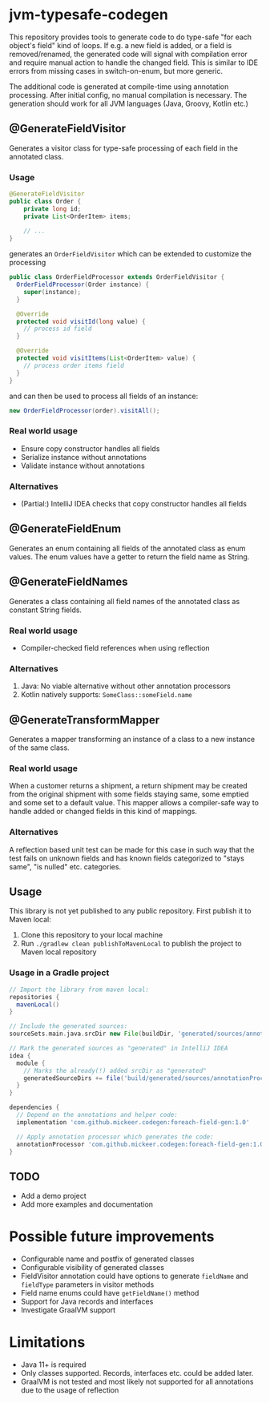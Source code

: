 # jvm-typesafe-codegen

This repository provides tools to generate code to do type-safe "for each object's field" kind of loops. If e.g. a new 
field is added, or a field is removed/renamed, the generated code will signal with compilation error and require manual
action to handle the changed field. This is similar to IDE errors from missing cases in switch-on-enum, but more generic.

The additional code is generated at compile-time using annotation processing. After initial config, no manual compilation
is necessary. The generation should work for all JVM languages (Java, Groovy, Kotlin etc.)

## @GenerateFieldVisitor

Generates a visitor class for type-safe processing of each field in the annotated class. 

### Usage

```java
@GenerateFieldVisitor
public class Order {
    private long id;
    private List<OrderItem> items;
    
    // ...
}
```

generates an `OrderFieldVisitor` which can be extended to customize the processing

```java
public class OrderFieldProcessor extends OrderFieldVisitor {
  OrderFieldProcessor(Order instance) {
    super(instance);
  }

  @Override
  protected void visitId(long value) {
    // process id field
  }

  @Override
  protected void visitItems(List<OrderItem> value) {
    // process order items field
  }
}
```

and can then be used to process all fields of an instance:

```java
new OrderFieldProcessor(order).visitAll();
```

### Real world usage

  * Ensure copy constructor handles all fields
  * Serialize instance without annotations
  * Validate instance without annotations

### Alternatives

  * (Partial:) IntelliJ IDEA checks that copy constructor handles all fields

## @GenerateFieldEnum

Generates an enum containing all fields of the annotated class as enum values. The enum values have a getter to return the field name as String.

## @GenerateFieldNames

Generates a class containing all field names of the annotated class as constant String fields.

### Real world usage

  * Compiler-checked field references when using reflection

### Alternatives

1) Java: No viable alternative without other annotation processors
2) Kotlin natively supports: `SomeClass::someField.name`

## @GenerateTransformMapper

Generates a mapper transforming an instance of a class to a new instance of the same class.

### Real world usage

When a customer returns a shipment, a return shipment may be created from the original shipment 
with some fields staying same, some emptied and some set to a default value. This mapper
allows a compiler-safe way to handle added or changed fields in this kind of mappings.

### Alternatives

A reflection based unit test can be made for this case in such way that the test fails on unknown fields
and has known fields categorized to "stays same", "is nulled" etc. categories.

Usage
-----

This library is not yet published to any public repository. First publish it to Maven local:

1. Clone this repository to your local machine
2. Run `./gradlew clean publishToMavenLocal` to publish the project to Maven local repository

### Usage in a Gradle project 

```groovy
// Import the library from maven local:
repositories {
  mavenLocal()
}

// Include the generated sources:
sourceSets.main.java.srcDir new File(buildDir, 'generated/sources/annotationProcessor')

// Mark the generated sources as "generated" in IntelliJ IDEA
idea {
  module {
    // Marks the already(!) added srcDir as "generated"
    generatedSourceDirs += file('build/generated/sources/annotationProcessor')
  }
}

dependencies {
  // Depend on the annotations and helper code:
  implementation 'com.github.mickeer.codegen:foreach-field-gen:1.0'

  // Apply annotation processor which generates the code:
  annotationProcessor 'com.github.mickeer.codegen:foreach-field-gen:1.0'
}
```

TODO
----

* Add a demo project
* Add more examples and documentation

Possible future improvements
============================

  * Configurable name and postfix of generated classes
  * Configurable visibility of generated classes
  * FieldVisitor annotation could have options to generate `fieldName` and `fieldType` parameters in visitor methods
  * Field name enums could have `getFieldName()` method
  * Support for Java records and interfaces
  * Investigate GraalVM support
  
Limitations
===========

  * Java 11+ is required
  * Only classes supported. Records, interfaces etc. could be added later.
  * GraalVM is not tested and most likely not supported for all annotations due to the usage of reflection
  
